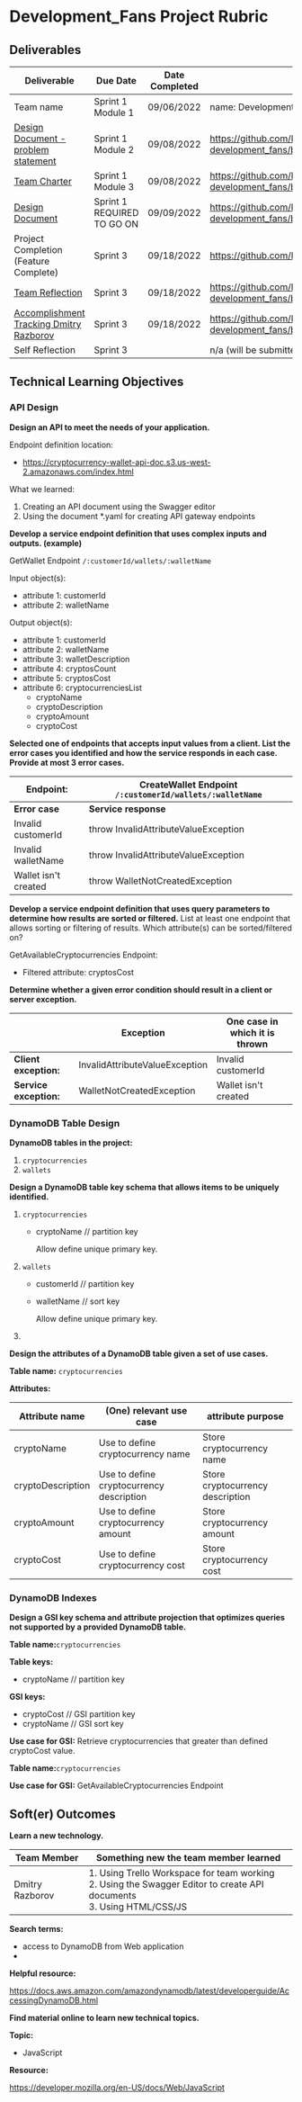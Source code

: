 # Development_Fans Project Rubric

## Deliverables

| Deliverable                                                                  |Due Date                  | Date Completed |URL                               |
|------------------------------------------------------------------------------|---                       |----------------|---                               |
| Team name                                                                    |Sprint 1 Module 1         | 09/06/2022     |name: Development_Fans            |
| [Design Document - problem statement](design_document.md)                    |Sprint 1 Module 2         | 09/08/2022     | https://github.com/BloomTechBackend/bd-team-project-development_fans/blob/main/project_documents/design_document.md                                 |
| [Team Charter](team_charter.md)                                              |Sprint 1 Module 3         | 09/08/2022     |  https://github.com/BloomTechBackend/bd-team-project-development_fans/blob/main/project_documents/team_charter.md                                |
| [Design Document](design_document.md)                                        |Sprint 1 REQUIRED TO GO ON| 09/09/2022     | https://github.com/BloomTechBackend/bd-team-project-development_fans/blob/main/project_documents/design_document.md                                 |
| Project Completion (Feature Complete)                                        |Sprint 3                  | 09/18/2022     | https://github.com/BloomTechBackend/bd-team-project-development_fans                                 |
| [Team Reflection](reflection.md)                                             |Sprint 3                  | 09/18/2022     | https://github.com/BloomTechBackend/bd-team-project-development_fans/blob/main/project_documents/Development_Fans/reflection.md                                 |
| [Accomplishment Tracking Dmitry Razborov](accomplishment_tracking_dmitry.md) |Sprint 3                  | 09/18/2022     | https://github.com/BloomTechBackend/bd-team-project-development_fans/blob/main/project_documents/accomplishment_tracking_dmitry.md                                 |
| Self Reflection                                                              |Sprint 3                  |                |n/a (will be submitted via Canvas - "Wrap-up" section) |

## Technical Learning Objectives

### API Design

**Design an API to meet the needs of your application.** 

Endpoint definition location: 
* https://cryptocurrency-wallet-api-doc.s3.us-west-2.amazonaws.com/index.html 

What we learned:
1. Creating an API document using the Swagger editor
2. Using the document *.yaml for creating API gateway endpoints

**Develop a service endpoint definition that uses complex inputs and outputs. (example)**

GetWallet Endpoint `/:customerId/wallets/:walletName`

Input object(s):
- attribute 1: customerId
- attribute 2: walletName

Output object(s):    

- attribute 1: customerId
- attribute 2: walletName
- attribute 3: walletDescription
- attribute 4: cryptosCount
- attribute 5: cryptosCost
- attribute 6: cryptocurrenciesList
  - cryptoName
  - cryptoDescription
  - cryptoAmount
  - cryptoCost

**Selected one of endpoints that accepts input values from a client. List the
error cases you identified and how the service responds in each case. Provide at
most 3 error cases.**

| **Endpoint:**        | CreateWallet Endpoint `/:customerId/wallets/:walletName` |
|----------------------|----------------------------------------------------------|
| **Error case**       | **Service response**                                     |
| Invalid customerId   | throw InvalidAttributeValueException                     |
| Invalid walletName   | throw InvalidAttributeValueException                     |
| Wallet isn't created | throw WalletNotCreatedException                          |

**Develop a service endpoint definition that uses query parameters to determine
how results are sorted or filtered.** List at least one endpoint that allows
sorting or filtering of results. Which attribute(s) can be sorted/filtered on?

GetAvailableCryptocurrencies Endpoint:         
- Filtered attribute: cryptosCost  

**Determine whether a given error condition should result in a client or server
exception.**

|                       |**Exception** | **One case in which it is thrown** |
|---	                |---	       |------------------------------------|
|**Client exception:**  |	InvalidAttributeValueException           | Invalid customerId	                |
|**Service exception:** |	WalletNotCreatedException           | Wallet isn't created	                                  |

### DynamoDB Table Design

**DynamoDB tables in the project:** 

1. `cryptocurrencies` 
2. `wallets`

**Design a DynamoDB table key schema that allows items to be uniquely
identified.** 

1. `cryptocurrencies`
   - cryptoName // partition key

     Allow define unique primary key.
2. `wallets`
   - customerId // partition key 
   - walletName // sort key
     
     Allow define unique primary key.
3. 
**Design the attributes of a DynamoDB table given a set of use cases.** 

**Table name:** `cryptocurrencies`  
 
**Attributes:**

|Attribute name | (One) relevant use case                  | attribute purpose                |
|---            |------------------------------------------|----------------------------------|
| cryptoName              | Use to define cryptocurrency name        | Store cryptocurrency name        |
| cryptoDescription              | Use to define cryptocurrency description | Store cryptocurrency description |
| cryptoAmount              | Use to define cryptocurrency  amount     | Store cryptocurrency amount      |
| cryptoCost              | Use to define cryptocurrency cost        | Store cryptocurrency cost        ||

### DynamoDB Indexes

**Design a GSI key schema and attribute projection that optimizes queries not
supported by a provided DynamoDB table.** 

**Table name:**`cryptocurrencies`

**Table keys:**
- cryptoName // partition key

**GSI keys:**
- cryptoCost // GSI partition key
- cryptoName // GSI sort key

**Use case for GSI:**
Retrieve cryptocurrencies that greater than defined cryptoCost value.

**Table name:**`cryptocurrencies`

**Use case for GSI:** GetAvailableCryptocurrencies Endpoint

## Soft(er) Outcomes

**Learn a new technology.** 

| Team Member     | Something new the team member learned                                                                             |   
|-----------------|-------------------------------------------------------------------------------------------------------------------|
| Dmitry Razborov | 1. Using Trello Workspace for team working<br/>2. Using the Swagger Editor to create API documents<br/> 3. Using HTML/CSS/JS |

**Search terms:**   

- access to DynamoDB from Web application
- 
**Helpful resource:**      

https://docs.aws.amazon.com/amazondynamodb/latest/developerguide/AccessingDynamoDB.html

**Find material online to learn new technical topics.**

**Topic:**

- JavaScript

**Resource:**

https://developer.mozilla.org/en-US/docs/Web/JavaScript


